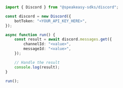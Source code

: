 <!-- Start SDK Example Usage [usage] -->
```typescript
import { Discord } from "@speakeasy-sdks/discord";

const discord = new Discord({
    botToken: "<YOUR_API_KEY_HERE>",
});

async function run() {
    const result = await discord.messages.get({
        channelId: "<value>",
        messageId: "<value>",
    });

    // Handle the result
    console.log(result);
}

run();

```
<!-- End SDK Example Usage [usage] -->
